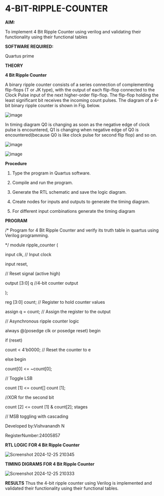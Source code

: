 # 4-BIT-RIPPLE-COUNTER

**AIM:**

To implement  4 Bit Ripple Counter using verilog and validating their functionality using their functional tables

**SOFTWARE REQUIRED:**

Quartus prime

**THEORY**

**4 Bit Ripple Counter**

A binary ripple counter consists of a series connection of complementing flip-flops (T or JK type), with the output of each flip-flop connected to the Clock Pulse input of the next higher-order flip-flop. The flip-flop holding the least significant bit receives the incoming count pulses. The diagram of a 4-bit binary ripple counter is shown in Fig. below.

![image](https://github.com/naavaneetha/4-BIT-RIPPLE-COUNTER/assets/154305477/cb4b74d4-31ab-4359-95d0-d22e67daba13)

In timing diagram Q0 is changing as soon as the negative edge of clock pulse is encountered, Q1 is changing when negative edge of Q0 is encountered(because Q0 is like clock pulse for second flip flop) and so on.

![image](https://github.com/naavaneetha/4-BIT-RIPPLE-COUNTER/assets/154305477/a573a7d6-014e-4e54-93e6-e2ac9530960b)

![image](https://github.com/naavaneetha/4-BIT-RIPPLE-COUNTER/assets/154305477/85e1958a-2fc1-49bb-9a9f-d58ccbf3663c)

**Procedure**

1.	Type the program in Quartus software.

2.	Compile and run the program.

3.	Generate the RTL schematic and save the logic diagram.

4.	Create nodes for inputs and outputs to generate the timing diagram.

5.	For different input combinations generate the timing diagram

**PROGRAM**

/* Program for 4 Bit Ripple Counter and verify its truth table in quartus using Verilog programming.


*/
module ripple_counter (

input clk, // Input clock

input reset,

// Reset signal (active high)

output [3:0] q //4-bit counter output

);

reg [3:0] count; // Register to hold counter values

assign q = count; // Assign the register to the output

// Asynchronous ripple counter logic

always @(posedge clk or posedge reset) begin

if (reset)

count < 4'b0000; // Reset the counter to e

else begin

count[0] <= ~count[0];

// Toggle LSB

count [1] <= count[] count [1];

//XOR for the second bit

count [2] <= count [1] & count[2]; stages

// MSB toggling with cascading

 Developed by:Vishvanandh N 
 
 RegisterNumber:24005857

**RTL LOGIC FOR 4 Bit Ripple Counter**

![Screenshot 2024-12-25 210345](https://github.com/user-attachments/assets/750d42c3-e30d-4bf6-b879-d56d8698cd9e)


**TIMING DIGRAMS FOR 4 Bit Ripple Counter**

![Screenshot 2024-12-25 210333](https://github.com/user-attachments/assets/4287e4db-f19e-415c-bbaf-f40ab657cec3)


**RESULTS**
Thus the 4-bit ripple counter using Verilog is implemented and validated  their functionality using their functional tables.
